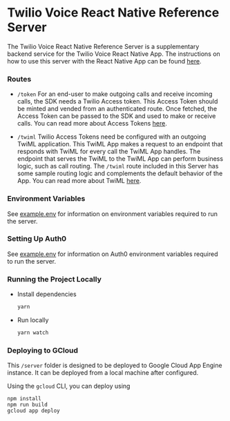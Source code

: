 # Twilio Voice React Native Reference Server

The Twilio Voice React Native Reference Server is a supplementary backend service for the Twilio Voice React Native App. The instructions on how to use this server with the React Native App can be found [here](../app#setting-it-up-with-the-server).

### Routes

- `/token`
  For an end-user to make outgoing calls and receive incoming calls, the SDK needs a Twilio Access token. This Access Token should be minted and vended from an authenticated route. Once fetched, the Access Token can be passed to the SDK and used to make or receive calls. You can read more about Access Tokens [here](https://www.twilio.com/docs/iam/access-tokens).

- `/twiml`
  Twilio Access Tokens need be configured with an outgoing TwiML application. This TwiML App makes a request to an endpoint that responds with TwiML for every call the TwiML App handles. The endpoint that serves the TwiML to the TwiML App can perform business logic, such as call routing. The `/twiml` route included in this Server has some sample routing logic and complements the default behavior of the App. You can read more about TwiML [here](https://www.twilio.com/docs/voice/twiml).

### Environment Variables

See [example.env](example.env) for information on environment variables required to run the server.

### Setting Up Auth0

See [example.env](example.env) for information on Auth0 environment variables required to run the server.

### Running the Project Locally

- Install dependencies
  ```sh
  yarn
  ```

- Run locally
  ```sh
  yarn watch
  ```
### Deploying to GCloud

This `/server` folder is designed to be deployed to Google Cloud App Engine instance. It
can be deployed from a local machine after configured.

Using the `gcloud` CLI, you can deploy using
```
npm install
npm run build
gcloud app deploy
```